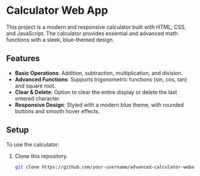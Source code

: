 # Calculator Web App

This project is a modern and responsive calculator built with HTML, CSS, and JavaScript. The calculator provides essential and advanced math functions with a sleek, blue-themed design.

## Features

- **Basic Operations**: Addition, subtraction, multiplication, and division.
- **Advanced Functions**: Supports trigonometric functions (sin, cos, tan) and square root.
- **Clear & Delete**: Option to clear the entire display or delete the last entered character.
- **Responsive Design**: Styled with a modern blue theme, with rounded buttons and smooth hover effects.

## Setup

To use the calculator:

1. Clone this repository.
   ```bash
   git clone https://github.com/your-username/advanced-calculator-webapp.git
